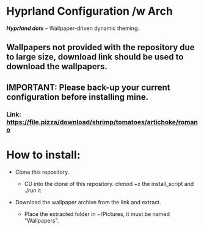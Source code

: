# Hyprland Configuration /w Arch
___Hyprland dots___ – Wallpaper-driven dynamic theming.

## Wallpapers not provided with the repository due to large size, download link should be used to download the wallpapers.

## IMPORTANT: Please back-up your current configuration before installing mine.

### Link: https://file.pizza/download/shrimp/tomatoes/artichoke/romano

# How to install:

* Clone this repository.
  * CD into the clone of this repository. chmod +x the install_script and ./run it

* Download the wallpaper archive from the link and extract.
  * Place the extracted folder in ~/Pictures, it must be named "Wallpapers".
      



